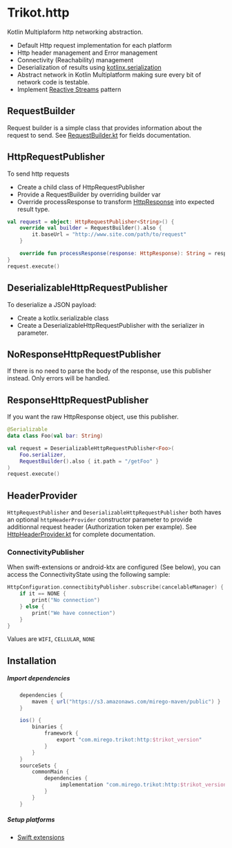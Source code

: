 # Trikot.http

Kotlin Multiplaform http networking abstraction.

- Default Http request implementation for each platform
- Http header management and Error management
- Connectivity (Reachability) management
- Deserialization of results using [kotlinx.serialization](https://github.com/Kotlin/kotlinx.serialization)
- Abstract network in Kotlin Multiplatform making sure every bit of network code is testable.
- Implement [Reactive Streams](http://www.reactive-streams.org/) pattern

## RequestBuilder

Request builder is a simple class that provides information about the request to send. See [RequestBuilder.kt](./http/src/commonMain/kotlin/com/mirego/trikot/http/RequestBuilder.kt) for fields documentation.

## HttpRequestPublisher

To send http requests

- Create a child class of HttpRequestPublisher
- Provide a RequestBuilder by overriding builder var
- Override processResponse to transform [HttpResponse](./http/src/commonMain/kotlin/com/mirego/trikot/http/HttpResponse.kt) into expected result type.

```kotlin
val request = object: HttpRequestPublisher<String>() {
    override val builder = RequestBuilder().also {
        it.baseUrl = "http://www.site.com/path/to/request"
    }

    override fun processResponse(response: HttpResponse): String = response.bodyString ?: ""
}
request.execute()
```

## DeserializableHttpRequestPublisher

To deserialize a JSON payload:

- Create a kotlix.serializable class
- Create a DeserializableHttpRequestPublisher with the serializer in parameter.

## NoResponseHttpRequestPublisher

If there is no need to parse the body of the response, use this publisher instead. Only errors will be handled.

## ResponseHttpRequestPublisher

If you want the raw HttpResponse object, use this publisher.

```kotlin
@Serializable
data class Foo(val bar: String)

val request = DeserializableHttpRequestPublisher<Foo>(
    Foo.serializer,
    RequestBuilder().also { it.path = "/getFoo" }
)
request.execute()
```

## HeaderProvider

`HttpRequestPublisher` and `DeserializableHttpRequestPublisher` both haves an optional `httpHeaderProvider` constructor parameter to provide additionnal request header (Authorization token per example).
See [HttpHeaderProvider.kt](./http/src/commonMain/kotlin/com/mirego/trikot/http/HttpHeaderProvider.kt) for complete documentation.

### ConnectivityPublisher

When swift-extensions or android-ktx are configured (See below), you can access the ConnectivityState using the following sample:

```kotlin
HttpConfiguration.connectibityPublisher.subscribe(cancelableManager) {
    if it == NONE {
        print("No connection")
    } else {
        print("We have connection")
    }
}
```

Values are `WIFI`, `CELLULAR`, `NONE`

## Installation

##### Import dependencies

```groovy
    dependencies {
        maven { url("https://s3.amazonaws.com/mirego-maven/public") }
    }

    ios() {
        binaries {
            framework {
                export "com.mirego.trikot:http:$trikot_version"
            }
        }
    }
    sourceSets {
        commonMain {
            dependencies {
                 implementation "com.mirego.trikot:http:$trikot_version"
            }
        }
    }
```

##### Setup platforms

- [Swift extensions](./swift-extensions/README.md)
